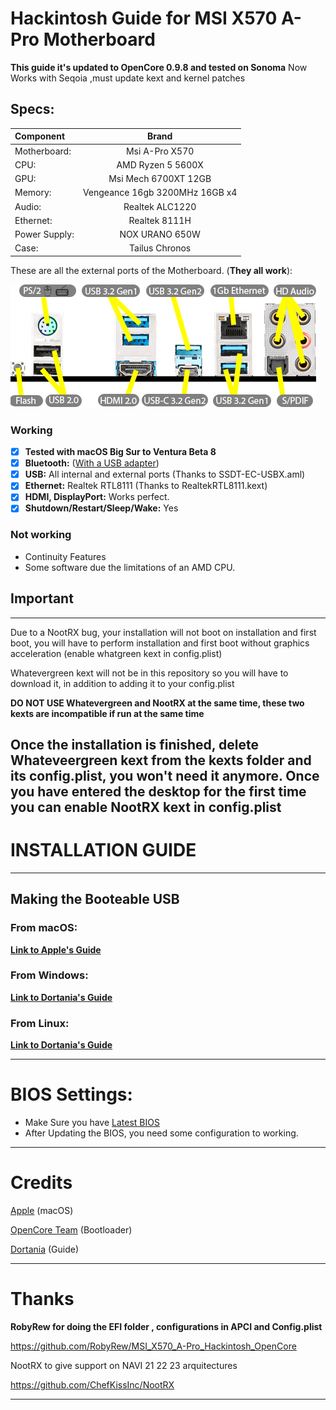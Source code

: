 # Hackintosh Guide for **MSI X570 A-Pro Motherboard**

**This guide it's updated to OpenCore 0.9.8 and tested on Sonoma**
Now Works with Seqoia ,must update kext and kernel patches
## Specs:
| Component | Brand |
|:--- |:---:|
| Motherboard:  | Msi A-Pro X570 |
| CPU: | AMD Ryzen 5 5600X |
| GPU: | Msi Mech 6700XT 12GB |
| Memory: | Vengeance 16gb 3200MHz 16GB x4|
| Audio: | Realtek ALC1220 |
| Ethernet: | Realtek 8111H |
| Power Supply: | NOX URANO 650W |
| Case: | Tailus Chronos |

These are all the external ports of the Motherboard. (**They all work**):

![MSI X570 A-PRO Layout](/Docs/Images/Guide/IO_layout.png)

### Working
- [x] **Tested with macOS Big Sur to Ventura Beta 8**
- [x] **Bluetooth:** ([With a USB adapter](amazon.com))
- [x] **USB:** All internal and external ports (Thanks to SSDT-EC-USBX.aml)
- [x] **Ethernet:** Realtek RTL8111 (Thanks to RealtekRTL8111.kext)
- [x] **HDMI, DisplayPort:** Works perfect. 
- [x] **Shutdown/Restart/Sleep/Wake:** Yes

### Not working
- Continuity Features
- Some software due the limitations of an AMD CPU.

## Important
---
Due to a NootRX bug, your installation will not boot on installation and first boot, you will have to perform installation and first boot without graphics acceleration (enable whatgreen kext in config.plist)

Whatevergreen kext will not be in this repository so you will have to download it, in addition to adding it to your config.plist

[](https://github.com/acidanthera/WhateverGreen)

**DO NOT USE Whatevergreen and NootRX at the same time, these two kexts are incompatible if run at the same time**

Once the installation is finished, delete Whateveergreen kext from the kexts folder and its config.plist, you won't need it anymore.
Once you have entered the desktop for the first time you can enable NootRX kext in config.plist
---

# INSTALLATION GUIDE

---

## Making the Booteable USB

### From macOS:
[**Link to Apple's Guide**](https://support.apple.com/en-us/HT201372)

### From Windows:

[**Link to Dortania's Guide**](https://dortania.github.io/OpenCore-Install-Guide/installer-guide/winblows-install.html)

### From Linux:

[**Link to Dortania's Guide**](https://dortania.github.io/OpenCore-Install-Guide/installer-guide/linux-install.html)


---

# BIOS Settings:
- Make Sure you have [Latest BIOS](https://www.msi.com/Motherboard/support/X570-A-PRO#down-bios)
- After Updating the BIOS, you need some configuration to working.

---

# Credits

[Apple](https://apple.com) (macOS)

[OpenCore Team](https://github.com/acidanthera/OpenCorePkg) (Bootloader)

[Dortania](https://dortania.github.io/OpenCore-Install-Guide/config-laptop.plist/amd.html#starting-point) (Guide)

---
# Thanks
**RobyRew for doing  the EFI folder , configurations in APCI and Config.plist**

[](https://github.com/RobyRew/MSI_X570_A-Pro_Hackintosh_OpenCore)https://github.com/RobyRew/MSI_X570_A-Pro_Hackintosh_OpenCore

NootRX to give support on NAVI 21 22 23 arquitectures 

https://github.com/ChefKissInc/NootRX

---

